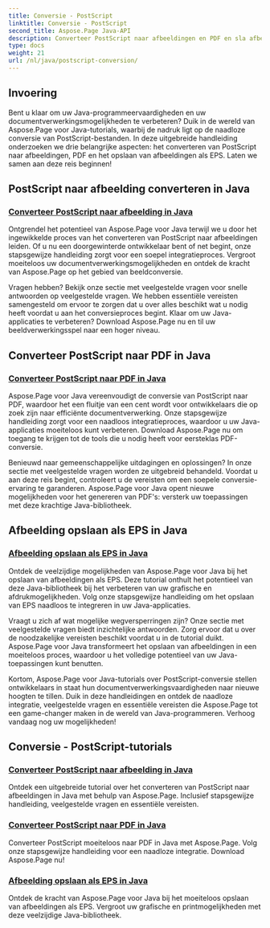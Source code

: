 ```yaml
---
title: Conversie - PostScript
linktitle: Conversie - PostScript
second_title: Aspose.Page Java-API
description: Converteer PostScript naar afbeeldingen en PDF en sla afbeeldingen op als EPS in Java met Aspose.Page-tutorials. Stapsgewijze handleidingen, veelgestelde vragen en vereisten voor een naadloze integratie.
type: docs
weight: 21
url: /nl/java/postscript-conversion/
---
```

## Invoering

Bent u klaar om uw Java-programmeervaardigheden en uw documentverwerkingsmogelijkheden te verbeteren? Duik in de wereld van Aspose.Page voor Java-tutorials, waarbij de nadruk ligt op de naadloze conversie van PostScript-bestanden. In deze uitgebreide handleiding onderzoeken we drie belangrijke aspecten: het converteren van PostScript naar afbeeldingen, PDF en het opslaan van afbeeldingen als EPS. Laten we samen aan deze reis beginnen!

## PostScript naar afbeelding converteren in Java

### [Converteer PostScript naar afbeelding in Java](./to-image/)

Ontgrendel het potentieel van Aspose.Page voor Java terwijl we u door het ingewikkelde proces van het converteren van PostScript naar afbeeldingen leiden. Of u nu een doorgewinterde ontwikkelaar bent of net begint, onze stapsgewijze handleiding zorgt voor een soepel integratieproces. Vergroot moeiteloos uw documentverwerkingsmogelijkheden en ontdek de kracht van Aspose.Page op het gebied van beeldconversie.

Vragen hebben? Bekijk onze sectie met veelgestelde vragen voor snelle antwoorden op veelgestelde vragen. We hebben essentiële vereisten samengesteld om ervoor te zorgen dat u over alles beschikt wat u nodig heeft voordat u aan het conversieproces begint. Klaar om uw Java-applicaties te verbeteren? Download Aspose.Page nu en til uw beeldverwerkingsspel naar een hoger niveau.

## Converteer PostScript naar PDF in Java

### [Converteer PostScript naar PDF in Java](./to-pdf/)

Aspose.Page voor Java vereenvoudigt de conversie van PostScript naar PDF, waardoor het een fluitje van een cent wordt voor ontwikkelaars die op zoek zijn naar efficiënte documentverwerking. Onze stapsgewijze handleiding zorgt voor een naadloos integratieproces, waardoor u uw Java-applicaties moeiteloos kunt verbeteren. Download Aspose.Page nu om toegang te krijgen tot de tools die u nodig heeft voor eersteklas PDF-conversie.

Benieuwd naar gemeenschappelijke uitdagingen en oplossingen? In onze sectie met veelgestelde vragen worden ze uitgebreid behandeld. Voordat u aan deze reis begint, controleert u de vereisten om een soepele conversie-ervaring te garanderen. Aspose.Page voor Java opent nieuwe mogelijkheden voor het genereren van PDF's: versterk uw toepassingen met deze krachtige Java-bibliotheek.

## Afbeelding opslaan als EPS in Java

### [Afbeelding opslaan als EPS in Java](./save-image-as-eps/)

Ontdek de veelzijdige mogelijkheden van Aspose.Page voor Java bij het opslaan van afbeeldingen als EPS. Deze tutorial onthult het potentieel van deze Java-bibliotheek bij het verbeteren van uw grafische en afdrukmogelijkheden. Volg onze stapsgewijze handleiding om het opslaan van EPS naadloos te integreren in uw Java-applicaties.

Vraagt u zich af wat mogelijke wegversperringen zijn? Onze sectie met veelgestelde vragen biedt inzichtelijke antwoorden. Zorg ervoor dat u over de noodzakelijke vereisten beschikt voordat u in de tutorial duikt. Aspose.Page voor Java transformeert het opslaan van afbeeldingen in een moeiteloos proces, waardoor u het volledige potentieel van uw Java-toepassingen kunt benutten.

Kortom, Aspose.Page voor Java-tutorials over PostScript-conversie stellen ontwikkelaars in staat hun documentverwerkingsvaardigheden naar nieuwe hoogten te tillen. Duik in deze handleidingen en ontdek de naadloze integratie, veelgestelde vragen en essentiële vereisten die Aspose.Page tot een game-changer maken in de wereld van Java-programmeren. Verhoog vandaag nog uw mogelijkheden!
## Conversie - PostScript-tutorials
### [Converteer PostScript naar afbeelding in Java](./to-image/)
Ontdek een uitgebreide tutorial over het converteren van PostScript naar afbeeldingen in Java met behulp van Aspose.Page. Inclusief stapsgewijze handleiding, veelgestelde vragen en essentiële vereisten.
### [Converteer PostScript naar PDF in Java](./to-pdf/)
Converteer PostScript moeiteloos naar PDF in Java met Aspose.Page. Volg onze stapsgewijze handleiding voor een naadloze integratie. Download Aspose.Page nu!
### [Afbeelding opslaan als EPS in Java](./save-image-as-eps/)
Ontdek de kracht van Aspose.Page voor Java bij het moeiteloos opslaan van afbeeldingen als EPS. Vergroot uw grafische en printmogelijkheden met deze veelzijdige Java-bibliotheek.